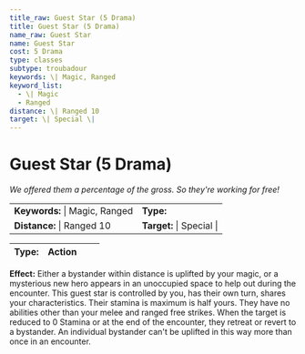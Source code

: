 ```yaml
---
title_raw: Guest Star (5 Drama)
title: Guest Star (5 Drama)
name_raw: Guest Star
name: Guest Star
cost: 5 Drama
type: classes
subtype: troubadour
keywords: \| Magic, Ranged
keyword_list:
  - \| Magic
  - Ranged
distance: \| Ranged 10
target: \| Special \|
---
```


# Guest Star (5 Drama)

*We offered them a percentage of the gross. So they're working for free!*

|                                |                           |
| :----------------------------- | :------------------------ |
| **Keywords:** \| Magic, Ranged | **Type:**                 |
| **Distance:** \| Ranged 10     | **Target:** \| Special \| |

| **Type:** | Action |     |     |
| --------- | ------ | --- | --- |

**Effect:** Either a bystander within distance is uplifted by your magic, or a mysterious new hero appears in an unoccupied space to help out during the encounter. This guest star is controlled by you, has their own turn, shares your characteristics. Their stamina is maximum is half yours. They have no abilities other than your melee and ranged free strikes. When the target is reduced to 0 Stamina or at the end of the encounter, they retreat or revert to a bystander. An individual bystander can't be uplifted in this way more than once in an encounter.
